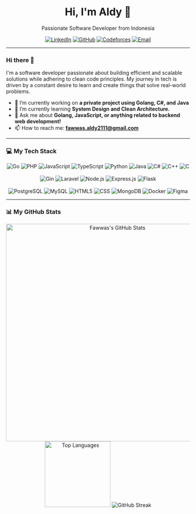 <div align="center">
  <h1>Hi, I'm Aldy 👋</h1>
  <p>
    Passionate Software Developer from Indonesia
  </p>
  <p>
    <a href="https://www.linkedin.com/in/fawwas-aldy" target="_blank"><img src="https://img.shields.io/badge/LinkedIn-0A66C2?style=flat-square&logo=linkedin&logoColor=white" alt="LinkedIn"></a>
    <a href="https://github.com/fawwasaldy" target="_blank"><img src="https://img.shields.io/badge/GitHub-181717?style=flat-square&logo=github&logoColor=white" alt="GitHub"></a>
    <a href="https://codeforces.com/profile/cyanstar" target="_blank"><img src="https://img.shields.io/badge/Codeforces-445f9d?style=flat-square&logo=codeforces&logoColor=white" alt="Codeforces"></a>
    <a href="mailto:fawwas.aldy2111@gmail.com"><img src="https://img.shields.io/badge/Email-D14836?style=flat-square&logo=gmail&logoColor=white" alt="Email"></a>
  </p>
</div>

---

### Hi there 👋

I'm a software developer passionate about building efficient and scalable solutions while adhering to clean code principles. My journey in tech is driven by a constant desire to learn and create things that solve real-world problems.

- 🔭 I’m currently working on **a private project using Golang, C#, and Java**
- 🌱 I’m currently learning **System Design and Clean Architecture.**
- 💬 Ask me about **Golang, JavaScript, or anything related to backend web development!**
- 📫 How to reach me: **[fawwas.aldy2111@gmail.com](mailto:fawwas.aldy2111@gmail.com)**

---

### 💻 My Tech Stack

<div align="center">
  <!-- Languages -->
  <img src="https://img.shields.io/badge/Go-00ADD8?style=flat&logo=go&logoColor=white" alt="Go"/>
  <img src="https://img.shields.io/badge/PHP-777BB4?style=flat&logo=php&logoColor=white" alt="PHP"/>
  <img src="https://img.shields.io/badge/JavaScript-F7DF1E?style=flat&logo=javascript&logoColor=black" alt="JavaScript"/>
  <img src="https://img.shields.io/badge/TypeScript-3178C6?style=flat&logo=typescript&logoColor=white" alt="TypeScript"/>
  <img src="https://img.shields.io/badge/Python-3776AB?style=flat&logo=python&logoColor=white" alt="Python"/>
  <img src="https://img.shields.io/badge/Java-ED8B00?style=flat&logo=openjdk&logoColor=white" alt="Java"/>
  <img src="https://img.shields.io/badge/C%23-239120?style=flat&logo=c-sharp&logoColor=white" alt="C#"/>
  <img src="https://img.shields.io/badge/C%2B%2B-00599C?style=flat&logo=cplusplus&logoColor=white" alt="C++"/>
  <img src="https://img.shields.io/badge/C-A8B9CC?style=flat&logo=c&logoColor=black" alt="C"/>
  <br>
  <br>
  <!-- Frameworks -->
  <img src="https://img.shields.io/badge/Gin-007C9F?style=flat&logo=gin&logoColor=white" alt="Gin"/>
  <img src="https://img.shields.io/badge/Laravel-FF2D20?style=flat&logo=laravel&logoColor=white" alt="Laravel"/>
  <img src="https://img.shields.io/badge/Node.js-339933?style=flat&logo=nodedotjs&logoColor=white" alt="Node.js"/>
  <img src="https://img.shields.io/badge/Express.js-000000?style=flat&logo=express&logoColor=white" alt="Express.js"/>
  <img src="https://img.shields.io/badge/Flask-000000?style=flat&logo=flask&logoColor=white" alt="Flask"/>
  <br>
  <br>
  <!-- Frontend, Databases, and Tools -->
  <img src="https://img.shields.io/badge/PostgreSQL-4169E1?style=flat&logo=postgresql&logoColor=white" alt="PostgreSQL"/>
  <img src="https://img.shields.io/badge/MySQL-4479A1?style=flat&logo=mysql&logoColor=white" alt="MySQL"/>
  <img src="https://img.shields.io/badge/HTML5-E34F26?style=flat&logo=html5&logoColor=white" alt="HTML5"/>
  <img src="https://img.shields.io/badge/CSS-1572B6?style=flat&logo=css&logoColor=white" alt="CSS"/>
  <img src="https://img.shields.io/badge/MongoDB-47A248?style=flat&logo=mongodb&logoColor=white" alt="MongoDB"/>
  <img src="https://img.shields.io/badge/Docker-2496ED?style=flat&logo=docker&logoColor=white" alt="Docker"/>
  <img src="https://img.shields.io/badge/Figma-F24E1E?style=flat&logo=figma&logoColor=white" alt="Figma"/>
</div>

---

### 📊 My GitHub Stats

<div align="center">
  <img width="595" src="https://github-readme-stats.vercel.app/api?username=fawwasaldy&show_icons=true&theme=tokyonight&hide_border=true&count_private=true" alt="Fawwas's GitHub Stats"/>
  <br>
  <img height="180" src="https://github-readme-stats.vercel.app/api/top-langs/?username=fawwasaldy&theme=tokyonight&hide_border=true" alt="Top Languages"/>
  <img src="https://streak-stats.demolab.com?user=fawwasaldy&theme=tokyonight&hide_border=true&card_width=400&card_height=180" alt="GitHub Streak"/>
</div>
